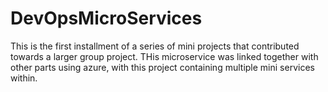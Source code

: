# DevOpsMicroServices
This is the first installment of a series of mini projects that contributed towards a larger group project.
THis microservice was linked together with other parts using azure, with this project containing multiple mini services within.

